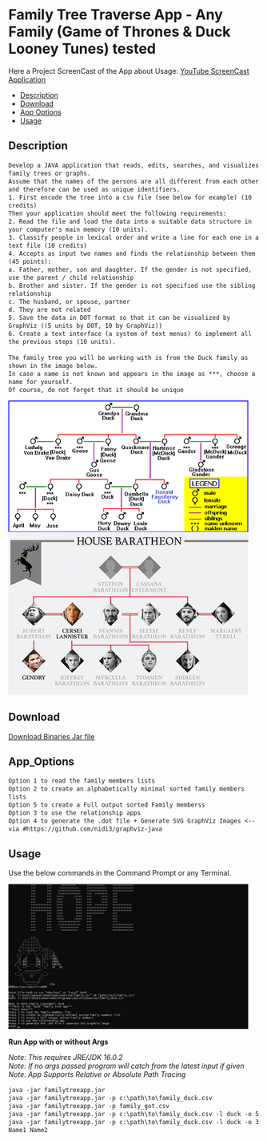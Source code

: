 # Family Tree Traverse App - Any Family (Game of Thrones & Duck Looney Tunes) tested

Here a Project ScreenCast of the App about Usage: [YouTube ScreenCast Application](https://youtu.be/VvnHPJKZFgM)

<!-- TOC depthFrom:2 depthTo:6 withLinks:1 updateOnSave:1 orderedList:0 -->

- [Description](#description)
- [Download](#download)
- [App Options](#app_options)
- [Usage](#usage)

<!-- /TOC -->

## Description

```
Develop a JAVA application that reads, edits, searches, and visualizes family trees or graphs.
Assume that the names of the persons are all different from each other and therefore can be used as unique identifiers.
1. First encode the tree into a csv file (see below for example) (10 credits)
Then your application should meet the following requirements:
2. Read the file and load the data into a suitable data structure in your computer's main memory (10 units).
3. Classify people in lexical order and write a line for each one in a text file (10 credits)
4. Accepts as input two names and finds the relationship between them (45 points):
a. Father, mother, son and daughter. If the gender is not specified, use the parent / child relationship
b. Brother and sister. If the gender is not specified use the sibling relationship
c. The husband, or spouse, partner
d. They are not related
5. Save the data in DOT format so that it can be visualized by GraphViz ((5 units by DOT, 10 by GraphViz))
6. Create a text interface (a system of text menus) to implement all the previous steps (10 units).

The family tree you will be working with is from the Duck family as shown in the image below. 
In case a name is not known and appears in the image as ***, choose a name for yourself. 
Of course, do not forget that it should be unique
```

<img src="resources/FamilyTreeImages/Duck.png" width="480">
<img src="resources/FamilyTreeImages/GameOfThrones.png" width="480">

## Download

[Download Binaries Jar file](https://github.com/JotunMichael/Data-Structures-Algorithms/releases/tag/v0.1)

## App_Options

```
Option 1 to read the family members lists
Option 2 to create an alphabetically minimal sorted family members lists
Option 5 to create a Full output sorted Family memberss
Option 3 to use the relationship apps
Option 4 to generate the .dot file + Generate SVG GraphViz Images <-- via #https://github.com/nidi3/graphviz-java
```

## Usage

Use the below commands in the Command Prompt or any Terminal.

<img src="resources/FamilyTreeImages/AppScreen.jpg" width="480">

**Run App with or without Args**

*Note: This requires JRE/JDK 16.0.2*\
*Note: If no args passed program will catch from the latest input if given*\
*Note: App Supports Relative or Absolute Path Tracing*

```
java -jar familytreeapp.jar
java -jar familytreeapp.jar -p c:\path\to\family_duck.csv
java -jar familytreeapp.jar -p family_got.csv
java -jar familytreeapp.jar -p c:\path\to\family_duck.csv -l duck -o 5
java -jar familytreeapp.jar -p c:\path\to\family_duck.csv -l duck -o 3 Name1 Name2
```
